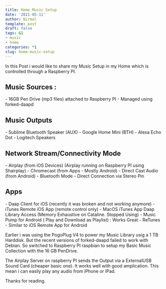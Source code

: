 ```yaml
---
title: Home Music Setup
date: '2021-05-11'
author: Nirmal
template: post
draft: false
tags: &1
- music
- home
categories: *1
slug: home-music-setup
---
```


In this Post i would like to share my Music Setup in my Home which is controlled through a Raspberry PI.


<h2>Music Sources :</h2>- 16GB Pen Drive (mp3 files) attached to Raspberry PI
- Managed using forked-daapd


<h2>Music Outputs </h2>- Sublime Bluetooth Speaker (AUX)
- Google Home Mini (BTH)
- Alexa Echo Dot
- Logitech Speakers


<h2>Network Stream/Connectivity Mode </h2>- Airplay (from iOS Devices) (Airplay running on Raspberry PI using Shairplay)
- Chromecast (from Apps - Mostly Android)
- Direct Cast Audio (from Android)
- Bluetooth Mode
- Direct Connection via Stereo Pin


<h2>Apps </h2>- Daap Client for iOS  (recently it was broken and not working anymore)
- iTunes Remote iOS App (remote control only)
- MacOS iTunes App Daap Library Access (Memory Exhaustive on Cataline. Stopped Using)
- Music Pump for Android ( Play and Download as Playlist) : Works Great
- ReTunes - Similar to iOS Remote App for Android




Earlier i was using the PogoPlug V4 to power my Music Library usig a 1 TB Harddisk. But the recent versions of forked-daapd failed to work with Debian. So switched to Raspberry PI raspbian to setup my Basic Music Collection with the 16 GB PenDrive.


The Airplay Server on raspberry PI sends the Output via a ExternalUSB Sound Card (cheaper basic one). It works well with good amplication. This mean i can easily play any audio from iPhone or IPad.


Thanks for reading.




